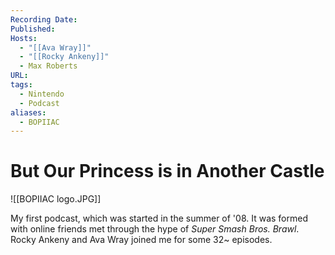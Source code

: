 ```yaml
---
Recording Date: 
Published: 
Hosts:
  - "[[Ava Wray]]"
  - "[[Rocky Ankeny]]"
  - Max Roberts
URL: 
tags:
  - Nintendo
  - Podcast
aliases:
  - BOPIIAC
---
```

# But Our Princess is in Another Castle

![[BOPIIAC logo.JPG]]

My first podcast, which was started in the summer of '08. It was formed with online friends met through the hype of *Super Smash Bros. Brawl*. Rocky Ankeny and Ava Wray joined me for some 32~ episodes.